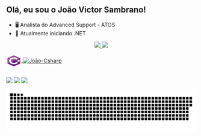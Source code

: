 ## Olá, eu sou o João Victor Sambrano!
  - 🖥️ Analista do Advanced Support - ATOS
  - 🎒 Atualmente iniciando .NET 
  
  
  
<div align="center">
  <a href="https://github.com/jsambrano20">
  <img height="180em" src="https://github-readme-stats.vercel.app/api?username=jsambrano20&show_icons=true&theme=merko&include_all_commits=true&count_private=true"/>
  <img height="180em" src="https://github-readme-stats.vercel.app/api/top-langs/?username=jsambrano20&layout=compact&langs_count=7&theme=merko"/>
</div>
<div style="display: inline_block"><br>
  <img align="center" alt="João-Csharp" height="30" width="40" src="https://raw.githubusercontent.com/devicons/devicon/master/icons/csharp/csharp-original.svg">
  <img align="center" alt="João-Csharp" height="30" width="40" src="https://cdn.jsdelivr.net/gh/devicons/devicon/icons/dotnetcore/dotnetcore-original.svg" />

  ##
 
<div> 
  <a href="https://www.instagram.com/jsambrano1/" target="_blank"><img src="https://img.shields.io/badge/-Instagram-%23E4405F?style=for-the-badge&logo=instagram&logoColor=white" target="_blank"></a>
  <a href = "mailto:joao.sambrano@outlook.com"><img src="https://img.shields.io/badge/Microsoft_Outlook-0078D4?style=for-the-badge&logo=microsoft-outlook&logoColor=white target="_blank"></a>
  <a href="https://www.linkedin.com/in/joao-sambrano/" target="_blank"><img src="https://img.shields.io/badge/-LinkedIn-%230077B5?style=for-the-badge&logo=linkedin&logoColor=white" target="_blank"></a> 
 
    
  ![Snake animation](https://github.com/jsambrano20/jsambrano20/blob/output/github-contribution-grid-snake.svg)
 
</div>
